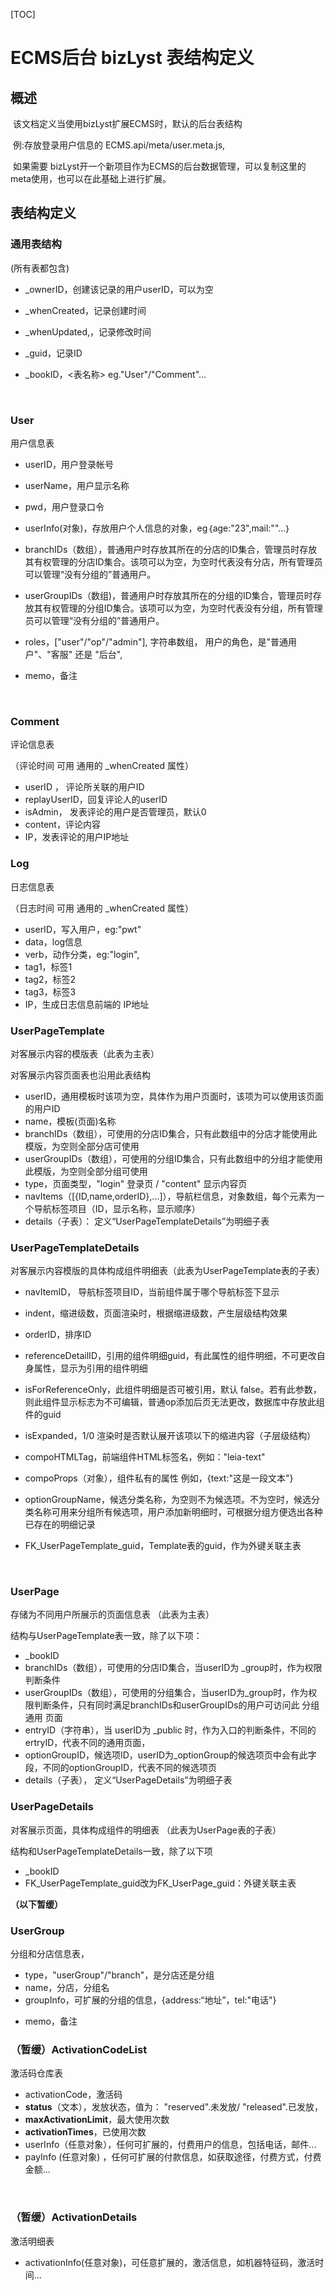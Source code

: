 

[TOC]



# ECMS后台 bizLyst 表结构定义 

##  概述

​	该文档定义当使用bizLyst扩展ECMS时，默认的后台表结构

​	例:存放登录用户信息的 ECMS.api/meta/user.meta.js,

​	如果需要 bizLyst开一个新项目作为ECMS的后台数据管理，可以复制这里的meta使用，也可以在此基础上进行扩展。

## 表结构​定义

### 通用表结构

(所有表都包含)

* _ownerID，创建该记录的用户userID，可以为空

* _whenCreated，记录创建时间

* _whenUpdated,，记录修改时间

* _guid，记录ID

* _bookID，<表名称> eg."User"/"Comment"...

  ​

### User

用户信息表

* userID，用户登录帐号

* userName，用户显示名称

* pwd，用户登录口令

* userInfo(对象)，存放用户个人信息的对象，eg｛age:"23",mail:""...｝

* branchIDs（数组），普通用户时存放其所在的分店的ID集合，管理员时存放其有权管理的分店ID集合。该项可以为空，为空时代表没有分店，所有管理员可以管理“没有分组的”普通用户。

* userGroupIDs（数组)，普通用户时存放其所在的分组的ID集合，管理员时存放其有权管理的分组ID集合。该项可以为空，为空时代表没有分组，所有管理员可以管理“没有分组的”普通用户。

* roles，["user"/"op"/"admin"],  字符串数组， 用户的角色，是"普通用户"、"客服" 还是 "后台",

* memo，备注

   ​

### Comment
评论信息表

（评论时间 可用 通用的 _whenCreated 属性）

* userID ， 评论所关联的用户ID
* replayUserID，回复评论人的userID
* isAdmin， 发表评论的用户是否管理员，默认0
* content，评论内容
* IP，发表评论的用户IP地址


### Log
日志信息表

（日志时间 可用 通用的 _whenCreated 属性）

* userID，写入用户，eg:"pwt"
* data，log信息
* verb，动作分类，eg:"login",
* tag1，标签1
* tag2，标签2
* tag3，标签3
* IP，生成日志信息前端的 IP地址


### UserPageTemplate   

对客展示内容的模版表（此表为主表）

对客展示内容页面表也沿用此表结构

* userID，通用模板时该项为空，具体作为用户页面时，该项为可以使用该页面的用户ID
* name，模板(页面)名称
* branchIDs（数组），可使用的分店ID集合，只有此数组中的分店才能使用此模版，为空则全部分店可使用
* userGroupIDs（数组），可使用的分组ID集合，只有此数组中的分组才能使用此模版，为空则全部分组可使用
* type，页面类型，"login" 登录页 / "content" 显示内容页
* navItems（[{ID,name,orderID},...]），导航栏信息，对象数组，每个元素为一个导航标签项目（ID，显示名称，显示顺序）
* details（子表）： 定义“UserPageTemplateDetails”为明细子表


### UserPageTemplateDetails 

对客展示内容模版的具体构成组件明细表（此表为UserPageTemplate表的子表）

* navItemID， 导航标签项目ID，当前组件属于哪个导航标签下显示

* indent，缩进级数，页面渲染时，根据缩进级数，产生层级结构效果 

* orderID，排序ID

* referenceDetailID，引用的组件明细guid，有此属性的组件明细，不可更改自身属性，显示为引用的组件明细

* isForReferenceOnly，此组件明细是否可被引用，默认 false。若有此参数，则此组件显示标志为不可编辑，普通op添加后页无法更改，数据库中存放此组件的guid

* isExpanded，1/0 渲染时是否默认展开该项以下的缩进内容（子层级结构）

* compoHTMLTag，前端组件HTML标签名，例如："leia-text"

* compoProps（对象），组件私有的属性  例如，{text:"这是一段文本"}

* optionGroupName，候选分类名称，为空则不为候选项。不为空时，候选分类名称可用来分组所有候选项，用户添加新明细时，可根据分组方便选出各种已存在的明细记录

* FK_UserPageTemplate_guid，Template表的guid，作为外键关联主表

  ​

### UserPage

存储为不同用户所展示的页面信息表 （此表为主表）

结构与UserPageTemplate表一致，除了以下项：

* _bookID
* branchIDs（数组），可使用的分店ID集合，当userID为 _group时，作为权限判断条件
* userGroupIDs（数组），可使用的分组集合，当userID为_group时，作为权限判断条件，只有同时满足branchIDs和userGroupIDs的用户可访问此  分组通用 页面
* entryID（字符串），当 userID为 _public 时，作为入口的判断条件，不同的ertryID，代表不同的通用页面，
* optionGroupID，候选项ID，userID为_optionGroup的候选项页中会有此字段，不同的optionGroupID，代表不同的候选项页
* details（子表）， 定义“UserPageDetails”为明细子表

### UserPageDetails  

对客展示页面，具体构成组件的明细表 （此表为UserPage表的子表）

结构和UserPageTemplateDetails一致，除了以下项

* _bookID
* FK_UserPageTemplate_guid改为FK_UserPage_guid：外键关联主表


**（以下暂缓）**

### UserGroup

分组和分店信息表，

* type，"userGroup"/"branch"，是分店还是分组
* name，分店，分组名
* groupInfo，可扩展的分组的信息，{address:“地址”，tel:"电话"}

- memo，备注



### **（暂缓）ActivationCodeList**

激活码仓库表

- activationCode，激活码
- **status**（文本），发放状态，值为： "reserved".未发放/ "released".已发放，
- **maxActivationLimit**，最大使用次数
- **activationTimes**，已使用次数
- userInfo（任意对象），任何可扩展的，付费用户的信息，包括电话，邮件...
- payInfo (任意对象) ，任何可扩展的付款信息，如获取途径，付费方式，付费金额...

​       

### **（暂缓）ActivationDetails**

激活明细表

- activationInfo(任意对象)，可任意扩展的，激活信息，如机器特征码，激活时间...